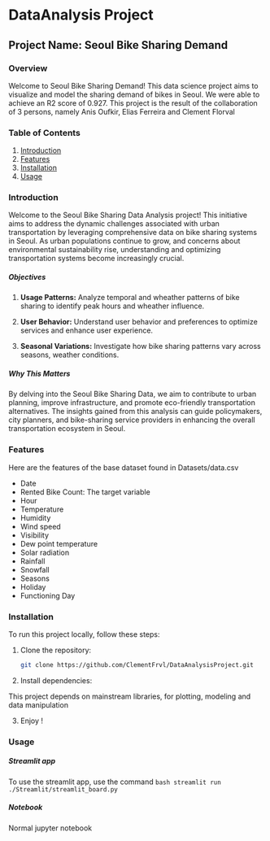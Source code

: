# DataAnalysis Project

## Project Name: Seoul Bike Sharing Demand

### Overview

Welcome to Seoul Bike Sharing Demand! This data science project aims to visualize and model the sharing demand of bikes in Seoul. We were able to achieve an R2 score of 0.927. This project is the result of the collaboration of 3 persons, namely Anis Oufkir, Elias Ferreira and Clement Florval

### Table of Contents

1. [Introduction](#introduction)
2. [Features](#features)
3. [Installation](#installation)
4. [Usage](#usage)

### Introduction

Welcome to the Seoul Bike Sharing Data Analysis project! This initiative aims to address the dynamic challenges associated with urban transportation by leveraging comprehensive data on bike sharing systems in Seoul. As urban populations continue to grow, and concerns about environmental sustainability rise, understanding and optimizing transportation systems become increasingly crucial.

##### Objectives

1. **Usage Patterns:** Analyze temporal and wheather patterns of bike sharing to identify peak hours and wheather influence.

3. **User Behavior:** Understand user behavior and preferences to optimize services and enhance user experience.

4. **Seasonal Variations:** Investigate how bike sharing patterns vary across seasons, weather conditions.

##### Why This Matters

By delving into the Seoul Bike Sharing Data, we aim to contribute to urban planning, improve infrastructure, and promote eco-friendly transportation alternatives. The insights gained from this analysis can guide policymakers, city planners, and bike-sharing service providers in enhancing the overall transportation ecosystem in Seoul.


### Features

Here are the features of the base dataset found in Datasets/data.csv

- Date
- Rented Bike Count: The target variable
- Hour
- Temperature
- Humidity
- Wind speed
- Visibility
- Dew point temperature
- Solar radiation
- Rainfall
- Snowfall
- Seasons
- Holiday
- Functioning Day

### Installation

To run this project locally, follow these steps:

1. Clone the repository:

    ```bash
    git clone https://github.com/ClementFrvl/DataAnalysisProject.git
    ```

2. Install dependencies:

This project depends on mainstream libraries, for plotting, modeling and data manipulation

3. Enjoy !


### Usage

##### Streamlit app

To use the streamlit app, use the command 
    ```bash
    streamlit run ./Streamlit/streamlit_board.py
    ```

##### Notebook

Normal jupyter notebook

